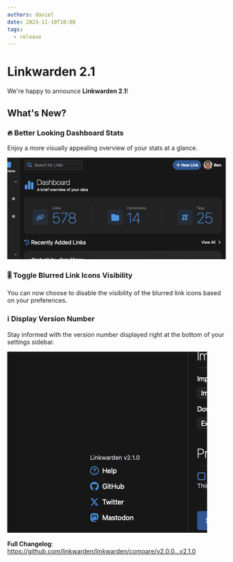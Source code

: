 ```yaml
---
authors: daniel
date: 2023-11-10T10:00
tags:
  - release
---
```


# Linkwarden 2.1

We're happy to announce **Linkwarden 2.1**!

<!--truncate-->

## What's New?

### 🔥 Better Looking Dashboard Stats

Enjoy a more visually appealing overview of your stats at a glance.

![Screenshot](/img/v2.1/redesigned-stats.png)

### 🎚️ Toggle Blurred Link Icons Visibility

You can now choose to disable the visibility of the blurred link icons based on your preferences.

### ℹ️ Display Version Number

Stay informed with the version number displayed right at the bottom of your settings sidebar.

![Screenshot](/img/v2.1/version-number.png)

**Full Changelog**: https://github.com/linkwarden/linkwarden/compare/v2.0.0...v2.1.0
